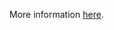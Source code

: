More information [here](https://docs.bridgecrew.io/docs/ensure-alibaba-cloud-ram-password-policy-requires-at-least-one-symbol).
